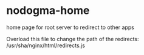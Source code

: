 # nodogma-home
home page for root server to redirect to other apps

Overload this file to change the path of the redirects:
/usr/sha/nginx/html/redirects.js



